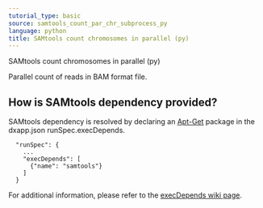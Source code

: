 ```yaml
---
tutorial_type: basic
source: samtools_count_par_chr_subprocess_py
language: python
title: SAMtools count chromosomes in parallel (py)
---
```

<!-- dx-header -->
SAMtools count chromosomes in parallel (py)

Parallel count of reads in BAM format file. 

## How is SAMtools dependency provided?
SAMtools dependency is resolved by declaring an [Apt-Get](https://help.ubuntu.com/14.04/serverguide/apt-get.html) package in the dxapp.json runSpec.execDepends.
```
  "runSpec": {
    ...
    "execDepends": [
      {"name": "samtools"}
    ]
  }
```
For additional information, please refer to the [execDepends wiki page](https://wiki.dnanexus.com/Execution-Environment-Reference#Software-Packages).